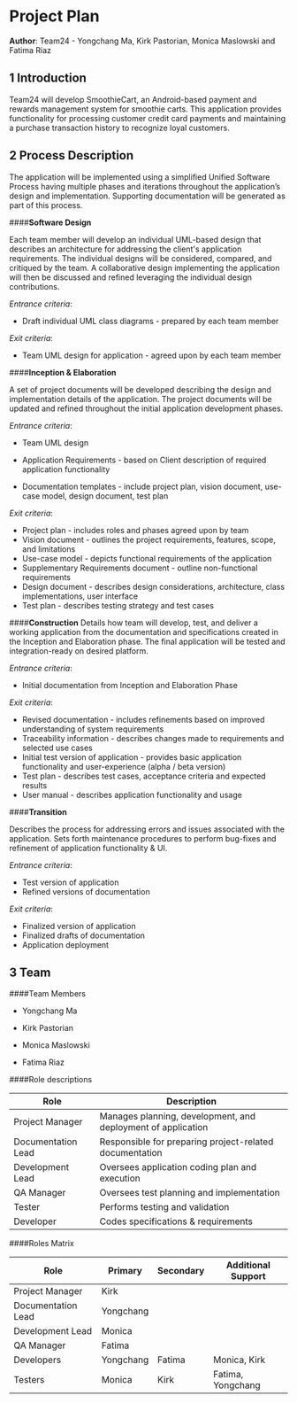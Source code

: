 # Project Plan

**Author**: Team24 - Yongchang Ma, Kirk Pastorian, Monica Maslowski and Fatima Riaz

## 1 Introduction

Team24 will develop SmoothieCart, an Android-based payment and rewards management system for smoothie carts. This application provides functionality for processing customer credit card payments and maintaining a purchase transaction history to recognize loyal customers.


## 2 Process Description

The application will be implemented using a simplified Unified Software Process having multiple phases and iterations throughout the application’s design and implementation. Supporting documentation will be generated as part of this process. 


####**Software Design**

Each team member will develop an individual UML-based design that describes an architecture for addressing the client's application requirements.  The individual designs will be considered, compared, and critiqued by the team.  A collaborative  design implementing the application will then be discussed and refined leveraging the individual design contributions.

*Entrance criteria*: 

- Draft individual UML class diagrams - prepared by each team member

*Exit criteria*: 

- Team UML design for application - agreed upon by each team member 


####**Inception & Elaboration**

A set of project documents will be developed describing the design and implementation details of the application.  The project documents will be updated and refined throughout the initial application development phases.   

*Entrance criteria*: 

- Team UML design
 
- Application Requirements - based on Client description of required application functionality

- Documentation templates  - include project plan, vision document, use-case model, design document, test plan
		
		
*Exit criteria*: 

- Project plan - includes roles and phases agreed upon by team 
- Vision document - outlines the project requirements, features, scope, and limitations
- Use-case model - depicts functional requirements of the application 
- Supplementary Requirements document - outline non-functional requirements
- Design document - describes design considerations, architecture, class implementations, user interface
- Test plan - describes testing strategy and test cases	


####**Construction**
Details how team will develop, test, and deliver a working application from the documentation and specifications created in the Inception and Elaboration phase.  The final application will be tested and integration-ready on desired platform.
 
*Entrance criteria*: 
- Initial documentation from Inception and Elaboration Phase 

*Exit criteria*: 
- Revised documentation - includes refinements based on improved understanding of system requirements
- Traceability information - describes changes made to requirements and selected use cases 
- Initial test version of application - provides basic application functionality and user-experience (alpha / beta version)
- Test plan - describes test cases, acceptance criteria and expected results 
- User manual - describes application functionality and usage 
	

####**Transition**

Describes the process for addressing errors and issues associated with the application.  Sets forth maintenance procedures to perform bug-fixes and refinement of application functionality & UI.

*Entrance criteria*: 
- Test version of application
- Refined versions of documentation
	
*Exit criteria*: 
- Finalized version of application
- Finalized drafts of documentation
- Application deployment

## 3 Team

####Team Members
- Yongchang Ma

- Kirk Pastorian

- Monica Maslowski

- Fatima Riaz

####Role descriptions

| Role | Description |
| ------------- | ------------- |
| Project Manager | Manages planning, development, and deployment of application |
| Documentation Lead  | Responsible for preparing project-related documentation  |
| Development Lead | Oversees application coding plan and execution  |
| QA Manager | Oversees test planning and implementation  |
| Tester  | Performs testing and validation  |
| Developer  | Codes specifications & requirements  |  


####Roles Matrix


| Role | Primary | Secondary | Additional Support |
| ------------- | ------------- | ------------- |------------- |
| Project Manager | Kirk |  | 
| Documentation Lead  | Yongchang  |  |
| Development Lead | Monica |  |
| QA Manager | Fatima | 
| Developers  | Yongchang  | Fatima | Monica, Kirk
| Testers  | Monica  | Kirk | Fatima, Yongchang
